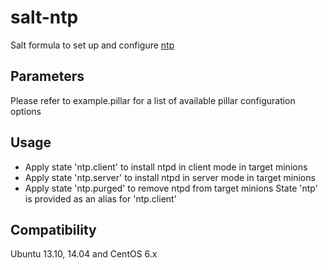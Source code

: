 salt-ntp
========

Salt formula to set up and configure [ntp](http://www.ntp.org/)

Parameters
------------
Please refer to example.pillar for a list of available pillar configuration options

Usage
-----
- Apply state 'ntp.client' to install ntpd in client mode in target minions
- Apply state 'ntp.server' to install ntpd in server mode in target minions
- Apply state 'ntp.purged' to remove ntpd from target minions
State 'ntp' is provided as an alias for 'ntp.client'

Compatibility
-------------
Ubuntu 13.10, 14.04 and CentOS 6.x
